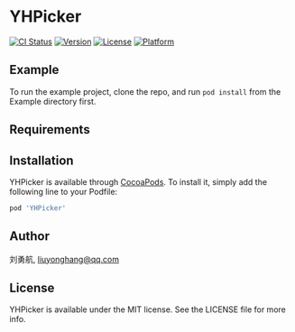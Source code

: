 # YHPicker

[![CI Status](https://img.shields.io/travis/刘勇航/YHPicker.svg?style=flat)](https://travis-ci.org/刘勇航/YHPicker)
[![Version](https://img.shields.io/cocoapods/v/YHPicker.svg?style=flat)](https://cocoapods.org/pods/YHPicker)
[![License](https://img.shields.io/cocoapods/l/YHPicker.svg?style=flat)](https://cocoapods.org/pods/YHPicker)
[![Platform](https://img.shields.io/cocoapods/p/YHPicker.svg?style=flat)](https://cocoapods.org/pods/YHPicker)

## Example

To run the example project, clone the repo, and run `pod install` from the Example directory first.

## Requirements

## Installation

YHPicker is available through [CocoaPods](https://cocoapods.org). To install
it, simply add the following line to your Podfile:

```ruby
pod 'YHPicker'
```

## Author

刘勇航, liuyonghang@qq.com

## License

YHPicker is available under the MIT license. See the LICENSE file for more info.

